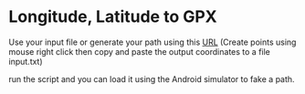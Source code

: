 # Longitude, Latitude to GPX

Use your input file or generate your path using this [URL](https://www.keene.edu/campus/maps/tool/?) (Create points using mouse right click then copy and paste the output coordinates to a file input.txt)

run the script and you can load it using the Android simulator to fake a path.